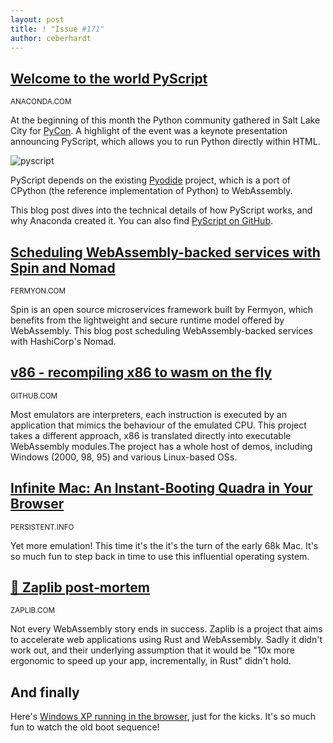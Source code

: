 ```yaml
---
layout: post
title: ! "Issue #171"
author: ceberhardt
---
```


## [Welcome to the world PyScript](https://engineering.anaconda.com/2022/04/welcome-pyscript.html)

<small>ANACONDA.COM</small>

At the beginning of this month the Python community gathered in Salt Lake City for [PyCon](https://us.pycon.org/2022/). A highlight of the event was a keynote presentation announcing PyScript, which allows you to run Python directly within HTML.

![pyscript](https://wasmweekly.news/img/171.jpeg)

PyScript depends on the existing [Pyodide](https://pyodide.org/) project,  which is a port of CPython (the reference implementation of Python) to WebAssembly. 

This blog post dives into the technical details of how PyScript works, and why Anaconda created it. You can also find [PyScript on GitHub](https://github.com/pyscript/pyscript).

## [Scheduling WebAssembly-backed services with Spin and Nomad](https://www.fermyon.com/blog/spin-nomad)

<small>FERMYON.COM</small>

Spin is an open source microservices framework built by Fermyon, which benefits from the lightweight and secure runtime model offered by WebAssembly. This blog post scheduling WebAssembly-backed services with HashiCorp's Nomad.

## [v86 - recompiling x86 to wasm on the fly](https://github.com/copy/v86)

<small>GITHUB.COM</small>

Most emulators are interpreters, each instruction is executed by an application that mimics the behaviour of the emulated CPU. This project takes a different approach, x86 is translated directly into executable WebAssembly modules.The project has a whole host of demos, including Windows (2000, 98, 95) and various Linux-based OSs. 

## [Infinite Mac: An Instant-Booting Quadra in Your Browser](https://blog.persistent.info/2022/03/blog-post.html)

<small>PERSISTENT.INFO</small>

Yet more emulation! This time it's the it's the turn of the early 68k Mac. It's so much fun to step back in time to use this influential operating system.

## [🥲 Zaplib post-mortem](https://zaplib.com/docs/blog_post_mortem.html)

<small>ZAPLIB.COM</small>

Not every WebAssembly story ends in success. Zaplib is a project that aims to accelerate web applications using Rust and WebAssembly. Sadly it didn't work out, and their underlying assumption that it would be "10x more ergonomic to speed up your app, incrementally, in Rust" didn't hold.

## And finally

Here's [Windows XP running in the browser](https://lrusso.github.io/VirtualXP/VirtualXP.htm), just for the kicks. It's so much fun to watch the old boot sequence!